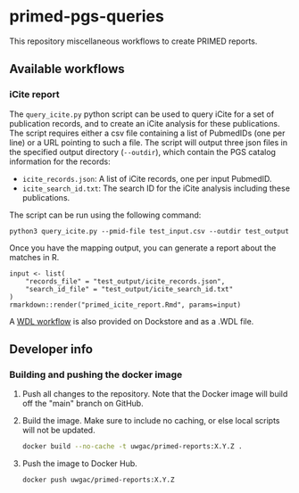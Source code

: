 # primed-pgs-queries

This repository miscellaneous workflows to create PRIMED reports.

## Available workflows

### iCite report

The `query_icite.py` python script can be used to query iCite for a set of publication records, and to create an iCite analysis for these publications.
The script requires either a csv file containing a list of PubmedIDs (one per line) or a URL pointing to such a file.
The script will output three json files in the specified output directory (`--outdir`), which contain the PGS catalog information for the records:
- `icite_records.json`: A list of iCite records, one per input PubmedID.
- `icite_search_id.txt`: The search ID for the iCite analysis including these publications.

The script can be run using the following command:

```
python3 query_icite.py --pmid-file test_input.csv --outdir test_output
```

Once you have the mapping output, you can generate a report about the matches in R.

```{r}
input <- list(
    "records_file" = "test_output/icite_records.json",
    "search_id_file" = "test_output/icite_search_id.txt"
)
rmarkdown::render("primed_icite_report.Rmd", params=input)
```

A [WDL workflow](https://dockstore.org/workflows/github.com/UW-GAC/primed-reports/primed_icite_report:main?tab=info) is also provided on Dockstore and as a .WDL file.


## Developer info

### Building and pushing the docker image

1. Push all changes to the repository. Note that the Docker image will build off the "main" branch on GitHub.

1. Build the image. Make sure to include no caching, or else local scripts will not be updated.

    ```bash
    docker build --no-cache -t uwgac/primed-reports:X.Y.Z .
    ```

1. Push the image to Docker Hub.

    ```bash
    docker push uwgac/primed-reports:X.Y.Z
    ```
